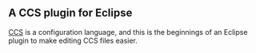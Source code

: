 A CCS plugin for Eclipse
------------------------

[CCS](https://github.com/hellige/ccs-cpp) is a configuration language, and this is
the beginnings of an Eclipse plugin to make editing CCS files easier.
